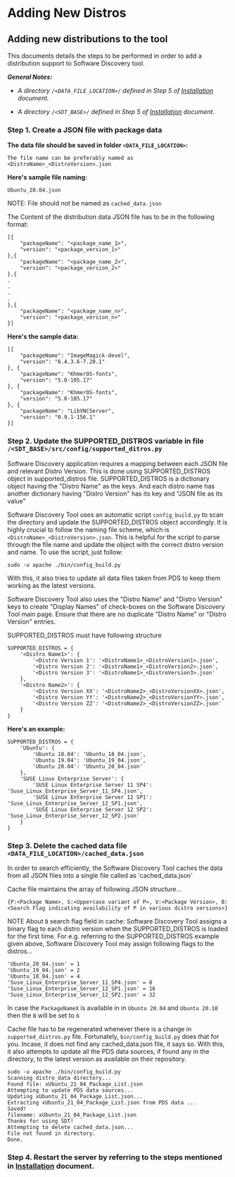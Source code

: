 # Adding New Distros

## Adding new distributions to the tool

This documents details the steps to be performed in order to add a distribution support to Software Discovery tool.

_**General Notes:**_ 	

 * _A directory `/<DATA_FILE_LOCATION>/` defined in Step 5 of [Installation](Installation.md) document._

 * _A directory `/<SDT_BASE>/` defined in Step 5 of [Installation](Installation.md) document._

### Step 1. Create a JSON file with package data

**The data file should be saved in folder `<DATA_FILE_LOCATION>`:**

    The file name can be preferably named as <DistroName>_<DistroVersion>.json

**Here's sample file naming:**

    Ubuntu_20.04.json

NOTE: File should not be named as `cached_data.json`

The Content of the distribution data JSON file has to be in the following format:

```
[{
    "packageName": "<package_name_1>",
    "version": "<package_version_1>"
},{
    "packageName": "<package_name_2>",
    "version": "<package_version_2>"
},{
.
.
.
.
},{
    "packageName": "<package_name_n>",
    "version": "<package_version_n>"
}]
```

**Here's the sample data:**

```
[{
    "packageName": "ImageMagick-devel",
    "version": "6.4.3.6-7.20.1"
}, {
    "packageName": "KhmerOS-fonts",
    "version": "5.0-105.17"
}, {
    "packageName": "KhmerOS-fonts",
    "version": "5.0-105.17"
}, {
    "packageName": "LibVNCServer",
    "version": "0.9.1-156.1"
}]
```

### Step 2. Update the SUPPORTED_DISTROS variable in file `/<SDT_BASE>/src/config/supported_ditros.py`
Software Discovery application requires a mapping between each JSON file and relevant Distro Version.  This is done using SUPPORTED_DISTROS object in supported_distros file.
SUPPORTED_DISTROS is a dictionary object having the "Distro Name" as the keys.  And each distro name has another dictionary having "Distro Version" has its key and "JSON file as its value"

Software Discovery Tool uses an automatic script `config_build.py` to scan the directory and update the SUPPORTED_DISTROS object accordingly. It is highly crucial to follow the naming file scheme,
which is `<DistroName>_<DistroVersion>.json`. This is helpful for the script to parse through the file name and update the object with the correct distro version and name.
To use the script, just follow:
```
sudo -u apache ./bin/config_build.py
```
With this, it also tries to update all data files taken from PDS to keep them working as the latest versions.

Software Discovery Tool also uses the "Distro Name" and "Distro Version" keys to create "Display Names" of check-boxes on the Software Discovery Tool main page.  Ensure that there are no duplicate
"Distro Name" or "Distro Version" entries.

SUPPORTED_DISTROS must have following structure
```
SUPPORTED_DISTROS = {
    '<Distro Name1>': {
        '<Distro Version 1': '<DistroName1>_<DistroVersion1>.json',
        '<Distro Version 2': '<DistroName1>_<DistroVersion2>.json',
        '<Distro Version 3': '<DistroName1>_<DistroVersion3>.json'
    },
    '<Distro Name2>': {
        '<Distro Version XX': '<DistroName2>_<DistroVersionXX>.json',
        '<Distro Version YY': '<DistroName2>_<DistroVersionYY>.json',
        '<Distro Version ZZ': '<DistroName2>_<DistroVersionZZ>.json'
    }
}
```

**Here's an example:**
```
SUPPORTED_DISTROS = {
    'Ubuntu': {
        'Ubuntu 18.04': 'Ubuntu_18_04.json',
        'Ubuntu 19.04': 'Ubuntu_19_04.json',
        'Ubuntu 20.04': 'Ubuntu_20_04.json'
    }, 
    'SUSE Linux Enterprise Server': {
        'SUSE Linux Enterprise Server 11 SP4': 'Suse_Linux_Enterprise_Server_11_SP4.json',
        'SUSE Linux Enterprise Server 12 SP1': 'Suse_Linux_Enterprise_Server_12_SP1.json',
        'SUSE Linux Enterprise Server 12 SP2': 'Suse_Linux_Enterprise_Server_12_SP2.json'
    }
}
```

### Step 3. Delete the cached data file `<DATA_FILE_LOCATION>/cached_data.json`
In order to search efficiently, the Software Discovery Tool caches the data from all JSON files into a single file called as 'cached_data.json'

Cache file maintains the array of following JSON structure...

`{P:<Package Name>, S:<Uppercase variant of P>, V:<Package Version>, B: <Search Flag indicating availability of P in various distro versions>}`

NOTE About `B` search flag field in cache:  Software Discovery Tool assigns a binary flag to each distro version when the SUPPORTED_DISTROS is loaded for the first time.  For e.g. referring to the SUPPORTED_DISTROS example given above,
Software Discovery Tool may assign following flags to the distros...
```
'Ubuntu_20_04.json' = 1
'Ubuntu_19_04.json' = 2
'Ubuntu_18_04.json' = 4
'Suse_Linux_Enterprise_Server_11_SP4.json' = 8
'Suse_Linux_Enterprise_Server_12_SP1.json' = 16
'Suse_Linux_Enterprise_Server_12_SP2.json' = 32
```
In case the `PackageNameX` is available in in `Ubuntu 20.04` and `Ubuntu 20.10` then the `B` will be set to `6`

Cache file has to be regenerated whenever there is a change in `supported_distros.py` file. Fortunately, `bin/config_build.py` does that for you. Incase, it does not find any cached_data.json file, it says so. With this, it also attempts to update all the PDS data sources, if found any in the directory, to the latest version as available on their repository.
```
sudo -u apache ./bin/config_build.py
Scanning distro_data directory...
Found file: xUbuntu_21_04_Package_List.json
Attempting to update PDS data sources...
Updating xUbuntu_21_04_Package_List.json...
Extracting xUbuntu_21_04_Package_List.json from PDS data ...
Saved!
filename: xUbuntu_21_04_Package_List.json
Thanks for using SDT!
Attempting to delete cached_data.json...
File not found in directory.
Done.
```
### Step 4. Restart the server by referring to the steps mentioned in [Installation](Installation.md) document.
